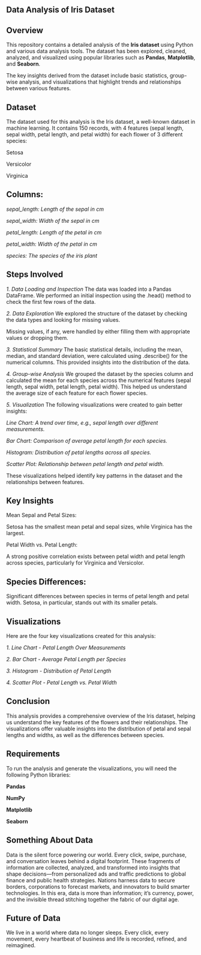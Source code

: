 ## **Data Analysis of Iris Dataset**

## **Overview**

This repository contains a detailed analysis of the **Iris dataset** using Python and various data analysis tools. The dataset has been explored, cleaned, analyzed, and visualized using popular libraries such as **Pandas**, **Matplotlib**, and **Seaborn**.

The key insights derived from the dataset include basic statistics, group-wise analysis, and visualizations that highlight trends and relationships between various features.

## **Dataset**

The dataset used for this analysis is the Iris dataset, a well-known dataset in machine learning. It contains 150 records, with 4 features (sepal length, sepal width, petal length, and petal width) for each flower of 3 different species:

Setosa

Versicolor

Virginica

## Columns:

*sepal_length: Length of the sepal in cm*

*sepal_width: Width of the sepal in cm*

*petal_length: Length of the petal in cm*

*petal_width: Width of the petal in cm*

*species: The species of the iris plant*

## Steps Involved

*1. Data Loading and Inspection*
The data was loaded into a Pandas DataFrame. We performed an initial inspection using the .head() method to check the first few rows of the data.

*2. Data Exploration*
We explored the structure of the dataset by checking the data types and looking for missing values.

Missing values, if any, were handled by either filling them with appropriate values or dropping them.

*3. Statistical Summary*
The basic statistical details, including the mean, median, and standard deviation, were calculated using .describe() for the numerical columns. This provided insights into the distribution of the data.

*4. Group-wise Analysis*
We grouped the dataset by the species column and calculated the mean for each species across the numerical features (sepal length, sepal width, petal length, petal width). This helped us understand the average size of each feature for each flower species.

*5. Visualization*
The following visualizations were created to gain better insights:

*Line Chart: A trend over time, e.g., sepal length over different measurements.*

*Bar Chart: Comparison of average petal length for each species.*

*Histogram: Distribution of petal lengths across all species.*

*Scatter Plot: Relationship between petal length and petal width.*

These visualizations helped identify key patterns in the dataset and the relationships between features.

## Key Insights

Mean Sepal and Petal Sizes:

Setosa has the smallest mean petal and sepal sizes, while Virginica has the largest.

Petal Width vs. Petal Length:

A strong positive correlation exists between petal width and petal length across species, particularly for Virginica and Versicolor.

## Species Differences:

Significant differences between species in terms of petal length and petal width. Setosa, in particular, stands out with its smaller petals.

## Visualizations

Here are the four key visualizations created for this analysis:

*1. Line Chart - Petal Length Over Measurements*

*2. Bar Chart - Average Petal Length per Species*

*3. Histogram - Distribution of Petal Length*

*4. Scatter Plot - Petal Length vs. Petal Width*

## **Conclusion**

This analysis provides a comprehensive overview of the Iris dataset, helping us understand the key features of the flowers and their relationships. The visualizations offer valuable insights into the distribution of petal and sepal lengths and widths, as well as the differences between species.

## **Requirements**

To run the analysis and generate the visualizations, you will need the following Python libraries:

**Pandas**

**NumPy**

**Matplotlib**

**Seaborn**


## **Something About Data**
Data is the silent force powering our world. Every click, swipe, purchase, and conversation leaves behind a digital footprint. These fragments of information are collected, analyzed, and transformed into insights that shape decisions—from personalized ads and traffic predictions to global finance and public health strategies. Nations harness data to secure borders, corporations to forecast markets, and innovators to build smarter technologies. In this era, data is more than information; it’s currency, power, and the invisible thread stitching together the fabric of our digital age.
## **Future of Data**

We live in a world where data no longer sleeps. Every click, every movement, every heartbeat of business and life is recorded, refined, and reimagined.
